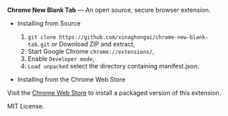 **Chrome New Blank Tab** — An open source, secure browser extension.

- Installing from Source
    1. `git clone https://github.com/xinaghongai/chrome-new-blank-tab.git` or Download ZIP and extract,
    2. Start Google Chrome `chrome://extensions/`,
    3. Enable `Developer mode`,
    4. `Load unpacked` select the directory containing manifest.json.

- Installing from the Chrome Web Store

Visit the [Chrome Web Store]() to install a packaged version of this extension.

MIT License.
